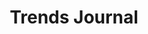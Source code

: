 ---
title: "Trends Journal"
tag: "trends"
description: "Fresh signals, fleeting hypes, and future whispers—spotting what’s now, next, and maybe just noise. 📡"
header_image: "/svg/header/header-topic.svg"
header_color: "#73ffa6"
---